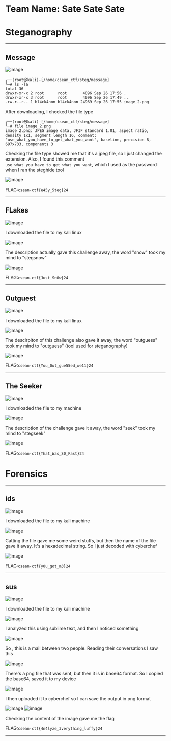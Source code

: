 # Team Name: Sate Sate Sate


# Steganography
<hr>

## Message

![image](https://github.com/user-attachments/assets/c49ff38e-f192-4411-95c1-b4dc844426d7)

``` 
┌──(root㉿kali)-[/home/csean_ctf/steg/message]
└─# ls -la
total 36
drwxr-xr-x 2 root      root       4096 Sep 26 17:56 .
drwxr-xr-x 3 root      root       4096 Sep 26 17:49 ..
-rw-r--r-- 1 bl4ck4non bl4ck4non 24969 Sep 26 17:55 image_2.png
```
After downloading, I checked the file type

```
┌──(root㉿kali)-[/home/csean_ctf/steg/message]
└─# file image_2.png 
image_2.png: JPEG image data, JFIF standard 1.01, aspect ratio, density 1x1, segment length 16, comment: "use_what_you_have_to_get_what_you_want", baseline, precision 8, 697x733, components 3
```
Checking the file type showed me that it's a jpeg file, so I just changed the extension. Also, I found this comment ```use_what_you_have_to_get_what_you_want```, which I used as the password when I ran the steghide tool

![image](https://github.com/user-attachments/assets/358f2b58-dffe-4d3d-9107-4ee20163d72e)

FLAG:```csean-ctf{e45y_5teg}24```

-----------------------------------

## FLakes

![image](https://github.com/user-attachments/assets/92f10346-0921-4147-ab42-1f794f738c08)

I downloaded the file to my kali linux

![image](https://github.com/user-attachments/assets/d97adf26-f3c7-4e04-bfc8-75c585d657cc)

The description actually gave this challenge away, the word "snow" took my mind to "stegsnow"

![image](https://github.com/user-attachments/assets/b15ffbc0-1baa-4de7-9644-ee53ca1e2ad9)

FLAG:```csean-ctf{Just_Sn0w}24```

---------------------------

## Outguest

![image](https://github.com/user-attachments/assets/7a2e3d2c-dce3-4a12-b6ac-c4404ae530d4)

I downloaded the file to my kali linux

![image](https://github.com/user-attachments/assets/5bc57c59-83d2-431c-ac1b-220ef5af1c90)

The descirpiton of this challenge also gave it away, the word "outguess" took my mind to "outguess" (tool used for steganography)

![image](https://github.com/user-attachments/assets/d530cd62-0f5e-43bc-9856-7e79db8f5227)

FLAG:```csean-ctf{You_0ut_gue55ed_we11}24```

-----------------------------

## The Seeker

![image](https://github.com/user-attachments/assets/6609abca-d96c-433c-9e7e-18a20ec3db72)

I downloaded the file to my machine

![image](https://github.com/user-attachments/assets/072edcb3-ba3a-4173-b403-8d2d9a2dd2fd)

The description of the challenge gave it away, the word "seek" took my mind to "stegseek"

![image](https://github.com/user-attachments/assets/5c05096d-f780-48a8-86f8-f831e529bbbb)

FLAG:```csean-ctf{That_Was_S0_Fast}24```

 
# Forensics
<hr>

## ids

![image](https://github.com/user-attachments/assets/242dc6ea-c10c-4722-8482-84a4614bd224)

I downloaded the file to my kali machine

![image](https://github.com/user-attachments/assets/e3a2c80a-2c29-4171-9be4-9c0b4722bd61)

Catting the file gave me some weird stuffs, but then the name of the file gave it away. It's a hexadecimal string. So I just decoded with cyberchef

![image](https://github.com/user-attachments/assets/fed4f46f-5b55-4b48-9a6c-c1f2af4e255c)

FLAG:```csean-ctf{y0u_got_m3}24```

-----------------------

## sus

![image](https://github.com/user-attachments/assets/8bddde2f-ad64-4c31-b782-106f62fd4a65)

I downloaded the file to my kali machine

![image](https://github.com/user-attachments/assets/59d22763-abbf-4f7e-8702-8cebe78806f5)

I analyzed this using sublime text, and then I noticed something

![image](https://github.com/user-attachments/assets/855b7843-8031-478b-a56f-0a266458ef4f)

So , this is a mail between two people. Reading their conversations I saw this

![image](https://github.com/user-attachments/assets/9231101f-d52c-421d-a679-3571cef680a1)

There's a png file that was sent, but then it is in base64 format. So I copied the base64, saved it to my device 

![image](https://github.com/user-attachments/assets/46524c62-e6ef-47f6-9452-e8508499b1ee)

I then uploaded it to cyberchef so I can save the output in png format

![image](https://github.com/user-attachments/assets/40755c5f-1d13-4fce-ad24-d78edd4f36a3)
![image](https://github.com/user-attachments/assets/afd654f4-df65-4e6e-a4a7-c3f78285ac04)

Checking the content of the image gave me the flag

FLAG:```csean-ctf{4n4lyze_3verything_luffy}24```

----------------------------------







































